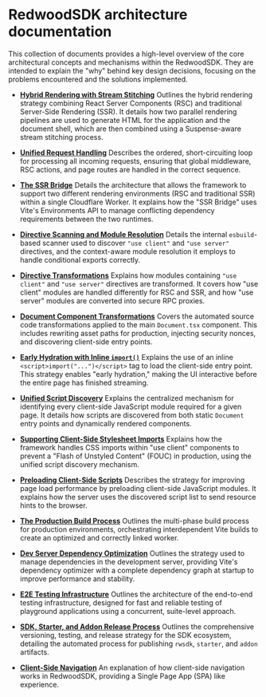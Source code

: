 # RedwoodSDK architecture documentation 

This collection of documents provides a high-level overview of the core architectural concepts and mechanisms within the RedwoodSDK. They are intended to explain the "why" behind key design decisions, focusing on the problems encountered and the solutions implemented.

- [**Hybrid Rendering with Stream Stitching**](./hybridRscSsrRendering.md)
  Outlines the hybrid rendering strategy combining React Server Components (RSC) and traditional Server-Side Rendering (SSR). It details how two parallel rendering pipelines are used to generate HTML for the application and the document shell, which are then combined using a Suspense-aware stream stitching process.

- [**Unified Request Handling**](./requestHandling.md)
  Describes the ordered, short-circuiting loop for processing all incoming requests, ensuring that global middleware, RSC actions, and page routes are handled in the correct sequence.

- [**The SSR Bridge**](./ssrBridge.md)
  Details the architecture that allows the framework to support two different rendering environments (RSC and traditional SSR) within a single Cloudflare Worker. It explains how the "SSR Bridge" uses Vite's Environments API to manage conflicting dependency requirements between the two runtimes.

- [**Directive Scanning and Module Resolution**](./directiveScanningAndResolution.md)
  Details the internal `esbuild`-based scanner used to discover `"use client"` and `"use server"` directives, and the context-aware module resolution it employs to handle conditional exports correctly.

- [**Directive Transformations**](./directiveTransforms.md)
  Explains how modules containing `"use client"` and `"use server"` directives are transformed. It covers how "use client" modules are handled differently for RSC and SSR, and how "use server" modules are converted into secure RPC proxies.

- [**Document Component Transformations**](./documentTransforms.md)
  Covers the automated source code transformations applied to the main `Document.tsx` component. This includes rewriting asset paths for production, injecting security nonces, and discovering client-side entry points.

- [**Early Hydration with Inline `import()`**](./earlyHydrationStrategy.md)
  Explains the use of an inline `<script>import("...")</script>` tag to load the client-side entry point. This strategy enables "early hydration," making the UI interactive before the entire page has finished streaming.

- [**Unified Script Discovery**](./unifiedScriptDiscovery.md)
  Explains the centralized mechanism for identifying every client-side JavaScript module required for a given page. It details how scripts are discovered from both static `Document` entry points and dynamically rendered components.

- [**Supporting Client-Side Stylesheet Imports**](./clientStylesheets.md)
  Explains how the framework handles CSS imports within "use client" components to prevent a "Flash of Unstyled Content" (FOUC) in production, using the unified script discovery mechanism.

- [**Preloading Client-Side Scripts**](./preloading.md)
  Describes the strategy for improving page load performance by preloading client-side JavaScript modules. It explains how the server uses the discovered script list to send resource hints to the browser.

- [**The Production Build Process**](./productionBuildProcess.md)
  Outlines the multi-phase build process for production environments, orchestrating interdependent Vite builds to create an optimized and correctly linked worker.

- [**Dev Server Dependency Optimization**](./devServerDependencyOptimization.md)
  Outlines the strategy used to manage dependencies in the development server, providing Vite's dependency optimizer with a complete dependency graph at startup to improve performance and stability.

- [**E2E Testing Infrastructure**](./endToEndTesting.md)
  Outlines the architecture of the end-to-end testing infrastructure, designed for fast and reliable testing of playground applications using a concurrent, suite-level approach.

- [**SDK, Starter, and Addon Release Process**](./releaseProcess.md)
  Outlines the comprehensive versioning, testing, and release strategy for the SDK ecosystem, detailing the automated process for publishing `rwsdk`, `starter`, and `addon` artifacts.

- [**Client-Side Navigation**](./clientSideNavigation.md)
  An explanation of how client-side navigation works in RedwoodSDK, providing a Single Page App (SPA) like experience.
